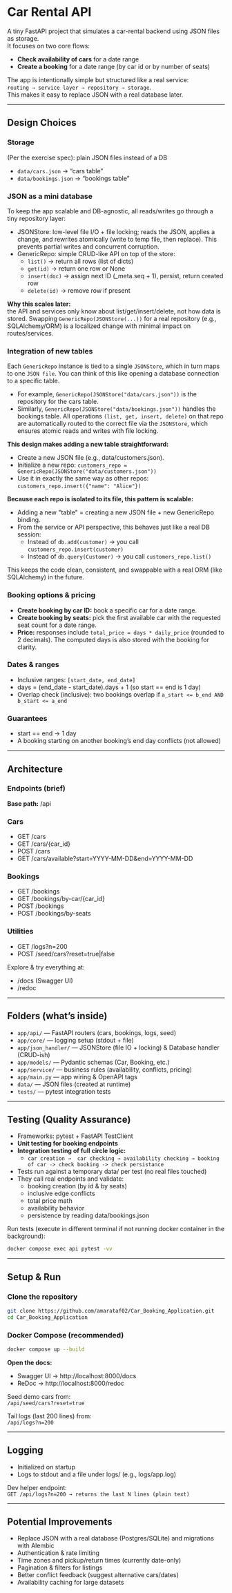 # Car Rental API

A tiny FastAPI project that simulates a car-rental backend using JSON files as storage.  
It focuses on two core flows:

- **Check availability of cars** for a date range  
- **Create a booking** for a date range (by car id or by number of seats)

The app is intentionally simple but structured like a real service:  
`routing → service layer → repository → storage`.  
This makes it easy to replace JSON with a real database later.

---

## Design Choices

### Storage
(Per the exercise spec): plain JSON files instead of a DB

- `data/cars.json` → “cars table”  
- `data/bookings.json` → “bookings table”  

### JSON as a mini database
To keep the app scalable and DB-agnostic, all reads/writes go through a tiny repository layer:
- JSONStore: low-level file I/O + file locking; reads the JSON, applies a change, and rewrites atomically (write to temp file, then replace). This prevents partial writes and concurrent corruption.
- GenericRepo: simple CRUD-like API on top of the store:
  - `list()` → return all rows (list of dicts)
  - `get(id)` → return one row or None
  - `insert(doc)` → assign next ID (_meta.seq + 1), persist, return created row
  - `delete(id)` → remove row if present

**Why this scales later:**  
the API and services only know about list/get/insert/delete, not how data is stored. Swapping `GenericRepo(JSONStore(...))` for a real repository (e.g., SQLAlchemy/ORM) is a localized change with minimal impact on routes/services.

### Integration of new tables

Each `GenericRepo` instance is tied to a single `JSONStore`, which in turn maps to one `JSON file`. You can think of this like opening a database connection to a specific table.
- For example, `GenericRepo(JSONStore("data/cars.json"))` is the repository for the cars table.
- Similarly, `GenericRepo(JSONStore("data/bookings.json"))` handles the bookings table.
All operations `(list, get, insert, delete)` on that repo are automatically routed to the correct file via the `JSONStore`, which ensures atomic reads and writes with file locking.

**This design makes adding a new table straightforward:**
- Create a new JSON file (e.g., data/customers.json).
- Initialize a new repo:
  `customers_repo = GenericRepo(JSONStore("data/customers.json"))`
- Use it in exactly the same way as other repos:
  `customers_repo.insert({"name": "Alice"})`

**Because each repo is isolated to its file, this pattern is scalable:**
- Adding a new "table" = creating a new JSON file + new GenericRepo binding.
- From the service or API perspective, this behaves just like a real DB session:
  - Instead of `db.add(customer)` → you call `customers_repo.insert(customer)`
  - Instead of `db.query(Customer)` → you call `customers_repo.list()`

This keeps the code clean, consistent, and swappable with a real ORM (like SQLAlchemy) in the future.

### Booking options & pricing

- **Create booking by car ID:** book a specific car for a date range.
- **Create booking by seats:** pick the first available car with the requested seat count for a date range.
- **Price:** responses include `total_price = days * daily_price` (rounded to 2 decimals).
The computed days is also stored with the booking for clarity.

### Dates & ranges

- Inclusive ranges: `[start_date, end_date]`
- days = (end_date - start_date).days + 1 (so start == end is 1 day)  
- Overlap check (inclusive): two bookings overlap if `a_start <= b_end AND b_start <= a_end`

### Guarantees
- start == end → 1 day  
- A booking starting on another booking’s end day conflicts (not allowed)

---

## Architecture

### Endpoints (brief)

**Base path:** /api

### Cars
- GET /cars  
- GET /cars/{car_id}  
- POST /cars  
- GET /cars/available?start=YYYY-MM-DD&end=YYYY-MM-DD

### Bookings
- GET /bookings  
- GET /bookings/by-car/{car_id}  
- POST /bookings  
- POST /bookings/by-seats

### Utilities
- GET /logs?n=200  
- POST /seed/cars?reset=true|false

Explore & try everything at:

- /docs (Swagger UI)  
- /redoc

---

## Folders (what’s inside)

- `app/api/` — FastAPI routers (cars, bookings, logs, seed)  
- `app/core/` — logging setup (stdout + file)  
- `app/json_handler/` — JSONStore (file IO + locking) & Database handler (CRUD-ish)  
- `app/models/` — Pydantic schemas (Car, Booking, etc.)  
- `app/service/` — business rules (availability, conflicts, pricing)  
- `app/main.py` — app wiring & OpenAPI tags  
- `data/` — JSON files (created at runtime)  
- `tests/` — pytest integration tests  

---

## Testing (Quality Assurance)

- Frameworks: pytest + FastAPI TestClient  
- **Unit testing for booking endpoints**
- **Integration testing of full circle logic:**
  - `car creation →  car checking → availability checking → booking of car -> check booking -> check persistance`
- Tests run against a temporary data/ per test (no real files touched)  
- They call real endpoints and validate:
  - booking creation (by id & by seats)  
  - inclusive edge conflicts  
  - total price math  
  - availability behavior  
  - persistence by reading data/bookings.json  

Run tests (execute in different terminal if not running docker container in the background):
```bash
docker compose exec api pytest -vv
```

---

## Setup & Run

### Clone the repository

```bash
git clone https://github.com/amarataf02/Car_Booking_Application.git
cd Car_Booking_Application
```

### Docker Compose (recommended)

```bash
docker compose up --build
```

**Open the docs:**

- Swagger UI -> http://localhost:8000/docs
- ReDoc -> http://localhost:8000/redoc

Seed demo cars from:  
`/api/seed/cars?reset=true`

Tail logs (last 200 lines) from:  
`/api/logs?n=200`

---

## Logging

- Initialized on startup  
- Logs to stdout and a file under logs/ (e.g., logs/app.log)  

Dev helper endpoint:  
`GET /api/logs?n=200 → returns the last N lines (plain text)`

---

## Potential Improvements

- Replace JSON with a real database (Postgres/SQLite) and migrations with Alembic
- Authentication & rate limiting  
- Time zones and pickup/return times (currently date-only)  
- Pagination & filters for listings  
- Better conflict feedback (suggest alternative cars/dates)  
- Availability caching for large datasets  